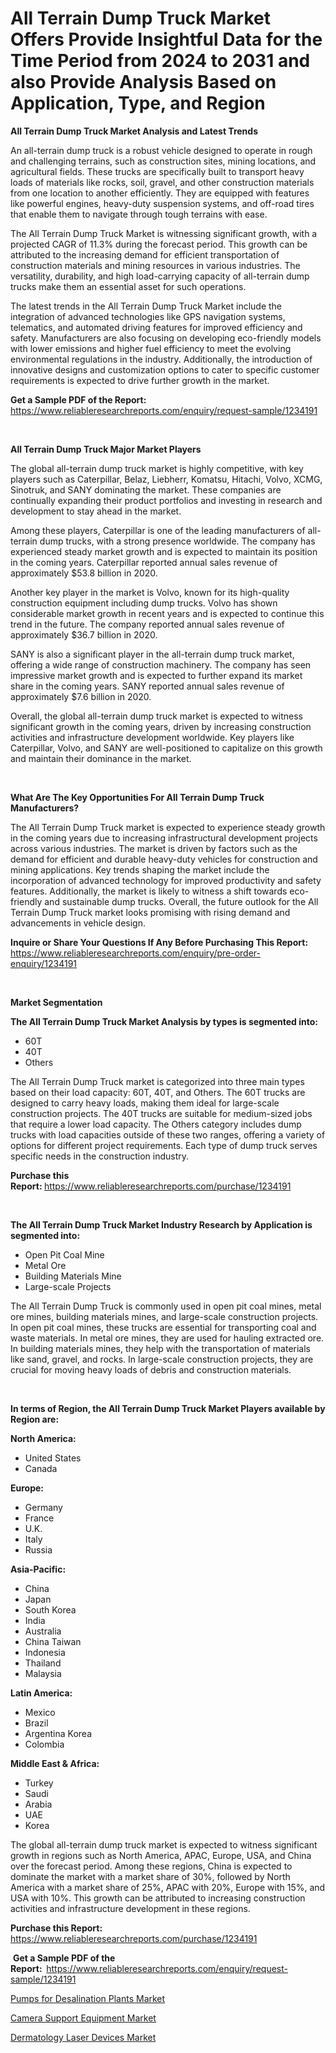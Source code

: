 <p><h1>All Terrain Dump Truck Market Offers Provide Insightful Data for the Time Period from 2024 to 2031 and also Provide Analysis Based on Application, Type, and Region</h1></p><p><strong>All Terrain Dump Truck Market Analysis and Latest Trends</strong></p>
<p><p>An all-terrain dump truck is a robust vehicle designed to operate in rough and challenging terrains, such as construction sites, mining locations, and agricultural fields. These trucks are specifically built to transport heavy loads of materials like rocks, soil, gravel, and other construction materials from one location to another efficiently. They are equipped with features like powerful engines, heavy-duty suspension systems, and off-road tires that enable them to navigate through tough terrains with ease.</p><p>The All Terrain Dump Truck Market is witnessing significant growth, with a projected CAGR of 11.3% during the forecast period. This growth can be attributed to the increasing demand for efficient transportation of construction materials and mining resources in various industries. The versatility, durability, and high load-carrying capacity of all-terrain dump trucks make them an essential asset for such operations.</p><p>The latest trends in the All Terrain Dump Truck Market include the integration of advanced technologies like GPS navigation systems, telematics, and automated driving features for improved efficiency and safety. Manufacturers are also focusing on developing eco-friendly models with lower emissions and higher fuel efficiency to meet the evolving environmental regulations in the industry. Additionally, the introduction of innovative designs and customization options to cater to specific customer requirements is expected to drive further growth in the market.</p></p>
<p><strong>Get a Sample PDF of the Report:&nbsp;</strong> <a href="https://www.reliableresearchreports.com/enquiry/request-sample/1234191">https://www.reliableresearchreports.com/enquiry/request-sample/1234191</a></p>
<p>&nbsp;</p>
<p><strong>All Terrain Dump Truck Major Market Players</strong></p>
<p><p>The global all-terrain dump truck market is highly competitive, with key players such as Caterpillar, Belaz, Liebherr, Komatsu, Hitachi, Volvo, XCMG, Sinotruk, and SANY dominating the market. These companies are continually expanding their product portfolios and investing in research and development to stay ahead in the market.</p><p>Among these players, Caterpillar is one of the leading manufacturers of all-terrain dump trucks, with a strong presence worldwide. The company has experienced steady market growth and is expected to maintain its position in the coming years. Caterpillar reported annual sales revenue of approximately $53.8 billion in 2020.</p><p>Another key player in the market is Volvo, known for its high-quality construction equipment including dump trucks. Volvo has shown considerable market growth in recent years and is expected to continue this trend in the future. The company reported annual sales revenue of approximately $36.7 billion in 2020.</p><p>SANY is also a significant player in the all-terrain dump truck market, offering a wide range of construction machinery. The company has seen impressive market growth and is expected to further expand its market share in the coming years. SANY reported annual sales revenue of approximately $7.6 billion in 2020.</p><p>Overall, the global all-terrain dump truck market is expected to witness significant growth in the coming years, driven by increasing construction activities and infrastructure development worldwide. Key players like Caterpillar, Volvo, and SANY are well-positioned to capitalize on this growth and maintain their dominance in the market.</p></p>
<p>&nbsp;</p>
<p><strong>What Are The Key Opportunities For All Terrain Dump Truck Manufacturers?</strong></p>
<p><p>The All Terrain Dump Truck market is expected to experience steady growth in the coming years due to increasing infrastructural development projects across various industries. The market is driven by factors such as the demand for efficient and durable heavy-duty vehicles for construction and mining applications. Key trends shaping the market include the incorporation of advanced technology for improved productivity and safety features. Additionally, the market is likely to witness a shift towards eco-friendly and sustainable dump trucks. Overall, the future outlook for the All Terrain Dump Truck market looks promising with rising demand and advancements in vehicle design.</p></p>
<p><strong>Inquire or Share Your Questions If Any Before Purchasing This Report:</strong> <a href="https://www.reliableresearchreports.com/enquiry/pre-order-enquiry/1234191">https://www.reliableresearchreports.com/enquiry/pre-order-enquiry/1234191</a></p>
<p>&nbsp;</p>
<p><strong>Market Segmentation</strong></p>
<p><strong>The All Terrain Dump Truck Market Analysis by types is segmented into:</strong></p>
<p><ul><li>60T</li><li>40T</li><li>Others</li></ul></p>
<p><p>The All Terrain Dump Truck market is categorized into three main types based on their load capacity: 60T, 40T, and Others. The 60T trucks are designed to carry heavy loads, making them ideal for large-scale construction projects. The 40T trucks are suitable for medium-sized jobs that require a lower load capacity. The Others category includes dump trucks with load capacities outside of these two ranges, offering a variety of options for different project requirements. Each type of dump truck serves specific needs in the construction industry.</p></p>
<p><strong>Purchase this Report:&nbsp;</strong><a href="https://www.reliableresearchreports.com/purchase/1234191">https://www.reliableresearchreports.com/purchase/1234191</a></p>
<p>&nbsp;</p>
<p><strong>The All Terrain Dump Truck Market Industry Research by Application is segmented into:</strong></p>
<p><ul><li>Open Pit Coal Mine</li><li>Metal Ore</li><li>Building Materials Mine</li><li>Large-scale Projects</li></ul></p>
<p><p>The All Terrain Dump Truck is commonly used in open pit coal mines, metal ore mines, building materials mines, and large-scale construction projects. In open pit coal mines, these trucks are essential for transporting coal and waste materials. In metal ore mines, they are used for hauling extracted ore. In building materials mines, they help with the transportation of materials like sand, gravel, and rocks. In large-scale construction projects, they are crucial for moving heavy loads of debris and construction materials.</p></p>
<p>&nbsp;</p>
<p><strong>In terms of Region, the All Terrain Dump Truck Market Players available by Region are:</strong></p>
<p>
    <p> <strong> North America: </strong>
        <ul>
            <li>United States</li>
            <li>Canada</li>
        </ul>
        </p> 
    <p> <strong> Europe: </strong>
        <ul>
            <li>Germany</li>
            <li>France</li>
            <li>U.K.</li>
            <li>Italy</li>
            <li>Russia</li>
        </ul>
        </p> 
    <p> <strong> Asia-Pacific: </strong>
        <ul>
            <li>China</li>
            <li>Japan</li>
            <li>South Korea</li>
            <li>India</li>
            <li>Australia</li>
            <li>China Taiwan</li>
            <li>Indonesia</li>
            <li>Thailand</li>
            <li>Malaysia</li>
        </ul>
        </p> 
    <p> <strong> Latin America: </strong>
        <ul>
            <li>Mexico</li>
            <li>Brazil</li>
            <li>Argentina Korea</li>
            <li>Colombia</li>
        </ul>
        </p> 
    <p> <strong> Middle East & Africa: </strong>
        <ul>
            <li>Turkey</li>
            <li>Saudi</li>
            <li>Arabia</li>
            <li>UAE</li>
            <li>Korea</li>
        </ul>
    </p>
    </p>
<p><p>The global all-terrain dump truck market is expected to witness significant growth in regions such as North America, APAC, Europe, USA, and China over the forecast period. Among these regions, China is expected to dominate the market with a market share of 30%, followed by North America with a market share of 25%, APAC with 20%, Europe with 15%, and USA with 10%. This growth can be attributed to increasing construction activities and infrastructure development in these regions.</p></p>
<p><strong>Purchase this Report: </strong><a href="https://www.reliableresearchreports.com/purchase/1234191">https://www.reliableresearchreports.com/purchase/1234191</a></p>
<p>&nbsp;<strong>Get a Sample PDF of the Report:&nbsp;&nbsp;</strong><a href="https://www.reliableresearchreports.com/enquiry/request-sample/1234191">https://www.reliableresearchreports.com/enquiry/request-sample/1234191</a></p>
<p><strong></strong></p>
<p><p><a href="https://view.publitas.com/reportprime-1/pumps-for-desalination-plants-market-size-and-growth-market-segmentation-regional-and-country-breakdowns-and-market-trends-for-period-from-2023-2030/">Pumps for Desalination Plants Market</a></p><p><a href="https://view.publitas.com/reportprime-1/global-camera-support-equipment-market-size-and-market-trends-insights-and-projections-from-2023-to-2030/">Camera Support Equipment Market</a></p><p><a href="https://view.publitas.com/reportprime-1/global-dermatology-laser-devices-market-by-types-applications-and-major-players-with-regional-growth-rate-analysis-and-development-situation-from-2023-to-2030/">Dermatology Laser Devices Market</a></p></p>